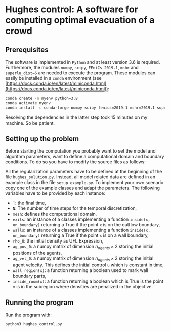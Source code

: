# Hughes control: A software for computing optimal evacuation of a crowd

## Prerequisites

The software is implemented in `Python` and at least version 3.6 is required. Furthermore, the modules `numpy`, `scipy`, `FEniCs 2019.1`, `mshr` and `superlu_dist=6` are needed to execute the program. These modules can easily be installed in a `conda` environment (see [https://docs.conda.io/en/latest/miniconda.html](https://docs.conda.io/en/latest/miniconda.html)):

```bash
conda create -n myenv python=3.8
conda activate myenv
conda install -c conda-forge numpy scipy fenics=2019.1 mshr=2019.1 superlu_dist=6
```
Resolving the dependencies in the latter step took 15 minutes on my machine. So be patient.

## Setting up the problem

Before starting the computation you probably want to set the model and algorithm parameters, want to define a computational domain and boundary conditions. To do so you have to modify the source files as follows:

All the regularization parameters have to be defined at the beginning of the file `hughes_solution.py`. Instead, all model related data are defined in an example class in the file `setup_example.py`. To implement your own scenario copy one of the example classes and adapt the parameters. The following variables have to be provided by each instance:

- `T`: the final time,
- `N`: The number of time steps for the temporal discretization,
- `mesh`:  defines the computational domain,
- `exits`: an instance of a classes implementing a function `inside(x, on_boundary)` returning a True if the point `x` is on the outflow boundary,
- `walls`: an instance of a classes implementing a function `inside(x, on_boundary)` returning a True if the point `x` is on a wall boundary,
- `rho_0`: the initial density as UFL Expression,
- `ag_pos_0`: a numpy matrix of dimension $n_{agents}\times 2$ storing the initial positions of the agents,
- `ag_vel_0`: a numpy matrix of dimension $n_{agents}\times 2$ storing the initial agent velocity. This defines the initial control `u` which is constant in time,
- `wall_region(x)`: a function returning a boolean used to mark wall boundary parts,
- `inside_room(x)`: a function returning a boolean which is True is the point `x` is in the subregion where densities are penalized in the objective.

## Running the program

Run the program with:

```bash
python3 hughes_control.py
```
